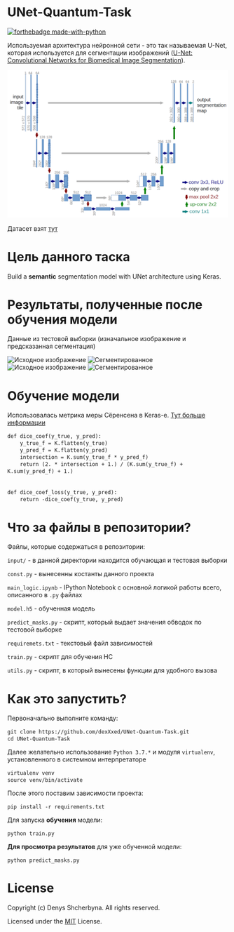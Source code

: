 # UNet-Quantum-Task
[![forthebadge made-with-python](http://ForTheBadge.com/images/badges/made-with-python.svg)](https://www.python.org/)

Используемая архитектура нейронной сети - это так называемая U-Net, которая используется для сегментации изображений ([U-Net: Convolutional Networks for Biomedical Image Segmentation](https://arxiv.org/pdf/1505.04597.pdf)).

![U-Net](https://github.com/dexXxed/UNet-Quantum-Task/blob/master/img/u-net-architecture.png?raw=true)

Датасет взят [тут](https://www.kaggle.com/c/data-science-bowl-2018/data)

# Цель данного таска

Build a **semantic** segmentation model with UNet architecture using Keras.

# Результаты, полученные после обучения модели
Данные из тестовой выборки (изначальное изображение и предсказанная сегментация)

![Исходное изображение](https://i.imgur.com/2W5wWse.png)
![Сегментированное](https://i.imgur.com/GBCOUXO.png)
![Исходное изображение](https://i.imgur.com/kuZuWEB.png)
![Сегментированное](https://i.imgur.com/oFk2xrF.png)

# Обучение модели
Использовалась метрика меры Сёренсена в Keras-е. [Тут больше информации](https://en.wikipedia.org/wiki/S%C3%B8rensen%E2%80%93Dice_coefficient)
```
def dice_coef(y_true, y_pred):
    y_true_f = K.flatten(y_true)
    y_pred_f = K.flatten(y_pred)
    intersection = K.sum(y_true_f * y_pred_f)
    return (2. * intersection + 1.) / (K.sum(y_true_f) + K.sum(y_pred_f) + 1.)


def dice_coef_loss(y_true, y_pred):
    return -dice_coef(y_true, y_pred)
```

# Что за файлы в репозитории?
Файлы, которые содержаться в репозитории:

```input/``` - в данной директории находится обучающая и тестовая выборки

```const.py``` - вынесенны костанты данного проекта

```main_logic.ipynb``` -  IPython Notebook с основной логикой работы всего, описанного в ```.py``` файлах

```model.h5``` - обученная модель

```predict_masks.py``` - скрипт, который выдает значения обводок по тестовой выборке

```requiremets.txt``` - текстовый файл зависимостей

```train.py``` - скрипт для обучения НС

```utils.py``` - скрипт, в который вынесены функции для удобного вызова


# Как это запустить?
Первоначально выполните команду:
```
git clone https://github.com/dexXxed/UNet-Quantum-Task.git
cd UNet-Quantum-Task
```
Далее желательно использование ```Python 3.7.*``` и  модуля ```virtualenv```, установленного в системном интерпретаторе
```
virtualenv venv
source venv/bin/activate
```
После этого поставим зависимости проекта:
```
pip install -r requirements.txt
```

Для запуска **обучения** модели:
```
python train.py
```

**Для просмотра результатов** для уже обученной модели:
```
python predict_masks.py
```

# License

Copyright (c) Denys Shcherbyna. All rights reserved.

Licensed under the [MIT](https://github.com/dexXxed/UNet-Quantum-Task/blob/master/LICENCE) License.
